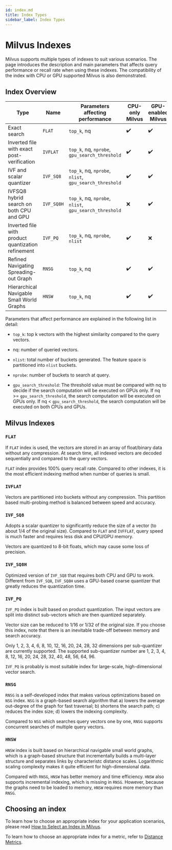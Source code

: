 ```yaml
---
id: index.md
title: Index Types
sidebar_label: Index Types
---
```


# Milvus Indexes

Milvus supports multiple types of indexes to suit various scenarios. The page introduces the description and main parameters that affects query performance or recall rate when using these indexes. The compatibility of the index with CPU or GPU supported Milvus is also demonstrated.

## Index Overview

<div class="table-wrapper" markdown="block">

| Type                                               | Name | Parameters affecting performance | CPU-only Milvus  | GPU-enabled Milvus | Float vector support |  Binary vector support |
| -------------------------------------------------- | ---------- | --------------------------------------------- | ---------------- | ------------------ | ------ | -----| 
| Exact search                                       | `FLAT`     | `top_k`, nq                                   | ✔️               | ✔️                  | ✔️               | ✔️                  |
| Inverted file with exact post-verification         | `IVFLAT`   | `top_k`, nq, `nprobe`, `gpu_search_threshold` | ✔️               | ✔️                  | ✔️               | ✔️                  |
| IVF and scalar quantizer                           | `IVF_SQ8`  | `top_k`, nq, `nprobe`, `nlist`, `gpu_search_threshold`  | ✔️               | ✔️                  | ✔️               | ❌                  |
| IVFSQ8 hybrid search on both CPU and GPU           | `IVF_SQ8H` | `top_k`, nq, `nprobe`, `nlist`, `gpu_search_threshold`  | ❌               | ✔️                  | ✔️               | ❌                  |
| Inverted file with product quantization refinement | `IVF_PQ`   | `top_k`, nq, `nprobe`, `nlist`                          | ✔️               | ❌                  | ✔️               | ❌                  |
| Refined Navigating Spreading-out Graph             | `RNSG`     | `top_k`, nq                                             | ✔️               | ✔️                  | ✔️               | ❌                  |
| Hierarchical Navigable Small World Graphs             | `HNSW`     | `top_k`, nq                                             | ✔️               | ✔️                  | ✔️               | ❌                  |
</div>

Parameters that affect performance are explained in the following list in detail:

- `top_k`: top k vectors with the highest similarity compared to the query vectors.

- nq: number of queried vectors.

- `nlist`: total number of buckets generated. The feature space is partitioned into `nlist` buckets. 

- `nprobe`: number of buckets to search at query.

- `gpu_search_threshold`: The threshold value must be compared with nq to decide if the search computation will be executed on GPUs only. If nq >= `gpu_search_threshold`, the search computation will be executed on GPUs only. If nq < `gpu_search_threshold`, the search computation will be executed on both CPUs and GPUs.

## Milvus Indexes

### `FLAT`

If `FLAT` index is used, the vectors are stored in an array of float/binary data without any compression. At search time, all indexed vectors are decoded sequentially and compared to the query vectors.

`FLAT` index provides 100% query recall rate. Compared to other indexes, it is the most efficient indexing method when number of queries is small.

### `IVFLAT`

Vectors are partitioned into buckets without any compression. This partition based multi-probing method is balanced between speed and accuracy.

### `IVF_SQ8`

Adopts a scalar quantizer to significantly reduce the size of a vector (to about 1/4 of the original size). Compared to `FLAT` and `IVFFLAT`, query speed is much faster and requires less disk and CPU/GPU memory.

Vectors are quantized to 8-bit floats, which may cause some loss of precision.

### `IVF_SQ8H`

Optimized version of `IVF_SQ8` that requires both CPU and GPU to work. Different from `IVF_SQ8`,  `IVF_SQ8H` uses a GPU-based coarse quantizer that greatly reduces the quantization time.

### `IVF_PQ`

`IVF_PQ` index is built based on product quantization. The input vectors are split into distinct sub-vectors which are then quantized separately. 

Vector size can be reduced to 1/16 or 1/32 of the original size. If you choose this index, note that there is an inevitable trade-off between memory and search accuracy.

Only 1, 2, 3, 4, 6, 8, 10, 12, 16, 20, 24, 28, 32 dimensions per sub-quantizer are currently supported. The supported sub-quantizer number are 1, 2, 3, 4, 8, 12, 16, 20, 24, 28, 32, 40, 48, 56, 64, 96.

`IVF_PQ` is probably is most suitable index for large-scale, high-dimensional vector search.

### `RNSG`

`RNSG` is a self-developed index that makes various optimizations based on `NSG` index. `NSG`  is a graph-based search algorithm that a) lowers the average out-degree of the graph for fast traversal; b) shortens the search path; c) reduces the index size; d) lowers the indexing complexity.

Compared to `NSG` which searches query vectors one by one, `RNSG` supports concurrent searches of multiple query vectors.

### `HNSW`

`HNSW` index is built based on hierarchical navigable small world graphs, which is a graph-based structure that incrementally builds a multi-layer structure and separates links by characteristc distance scales. Logarithmic scaling complexity makes it quite efficient for high-dimensional data.

Compared with `RNSG`, `HNSW` has better memory and time efficiency. `HNSW` also supports incremental indexing, which is missing in `RNSG`. However, because the graphs need to be loaded to memory, `HNSW` requires more memory than `RNSG`.

## Choosing an index

To learn how to choose an appropriate index for your application scenarios, please read [How to Select an Index in Milvus](https://medium.com/@milvusio/how-to-choose-an-index-in-milvus-4f3d15259212).

To learn how to choose an appropriate index for a metric, refer to [Distance Metrics](metric.md).
